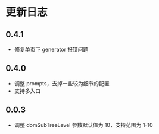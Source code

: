 # 更新日志

## 0.4.1

* 修复单页下 generator 报错问题

## 0.4.0

* 调整 prompts，去掉一些较为细节的配置
* 支持多入口

## 0.0.3

* 调整 domSubTreeLevel 参数默认值为 10，支持范围为 1-10
